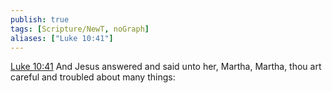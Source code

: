 ```yaml
---
publish: true
tags: [Scripture/NewT, noGraph]
aliases: ["Luke 10:41"]
---
```

[Luke 10:41](https://churchofjesuschrist.org/study/scriptures/nt/luke/10?lang=eng&id=p41#p41) And Jesus answered and said unto her, Martha, Martha, thou art careful and troubled about many things:
